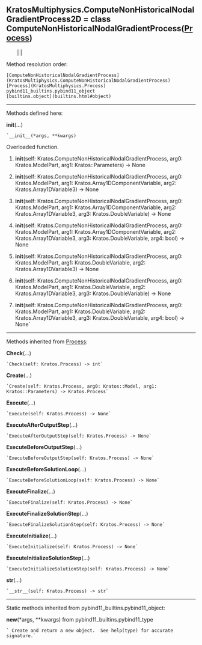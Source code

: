   
**KratosMultiphysics.ComputeNonHistoricalNodalGradientProcess2D** = class
ComputeNonHistoricalNodalGradientProcess([Process](KratosMultiphysics.Process))  
---  
`    `|   |

Method resolution order:

    [ComputeNonHistoricalNodalGradientProcess](KratosMultiphysics.ComputeNonHistoricalNodalGradientProcess)
    [Process](KratosMultiphysics.Process)
    pybind11_builtins.pybind11_object
    [builtins.object](builtins.html#object)

* * *

Methods defined here:  

**__init__**(...)

    `__init__(*args, **kwargs)  
Overloaded  function.  
  
1. __init__(self: Kratos.ComputeNonHistoricalNodalGradientProcess, arg0: Kratos.ModelPart, arg1: Kratos::Parameters) -> None  
  
2. __init__(self: Kratos.ComputeNonHistoricalNodalGradientProcess, arg0: Kratos.ModelPart, arg1: Kratos.Array1DComponentVariable, arg2: Kratos.Array1DVariable3) -> None  
  
3. __init__(self: Kratos.ComputeNonHistoricalNodalGradientProcess, arg0: Kratos.ModelPart, arg1: Kratos.Array1DComponentVariable, arg2: Kratos.Array1DVariable3, arg3: Kratos.DoubleVariable) -> None  
  
4. __init__(self: Kratos.ComputeNonHistoricalNodalGradientProcess, arg0: Kratos.ModelPart, arg1: Kratos.Array1DComponentVariable, arg2: Kratos.Array1DVariable3, arg3: Kratos.DoubleVariable, arg4: bool) -> None  
  
5. __init__(self: Kratos.ComputeNonHistoricalNodalGradientProcess, arg0: Kratos.ModelPart, arg1: Kratos.DoubleVariable, arg2: Kratos.Array1DVariable3) -> None  
  
6. __init__(self: Kratos.ComputeNonHistoricalNodalGradientProcess, arg0: Kratos.ModelPart, arg1: Kratos.DoubleVariable, arg2: Kratos.Array1DVariable3, arg3: Kratos.DoubleVariable) -> None  
  
7. __init__(self: Kratos.ComputeNonHistoricalNodalGradientProcess, arg0: Kratos.ModelPart, arg1: Kratos.DoubleVariable, arg2: Kratos.Array1DVariable3, arg3: Kratos.DoubleVariable, arg4: bool) -> None`

* * *

Methods inherited from [Process](KratosMultiphysics.Process):  

**Check**(...)

    `Check(self: Kratos.Process) -> int`

**Create**(...)

    `Create(self: Kratos.Process, arg0: Kratos::Model, arg1: Kratos::Parameters) -> Kratos.Process`

**Execute**(...)

    `Execute(self: Kratos.Process) -> None`

**ExecuteAfterOutputStep**(...)

    `ExecuteAfterOutputStep(self: Kratos.Process) -> None`

**ExecuteBeforeOutputStep**(...)

    `ExecuteBeforeOutputStep(self: Kratos.Process) -> None`

**ExecuteBeforeSolutionLoop**(...)

    `ExecuteBeforeSolutionLoop(self: Kratos.Process) -> None`

**ExecuteFinalize**(...)

    `ExecuteFinalize(self: Kratos.Process) -> None`

**ExecuteFinalizeSolutionStep**(...)

    `ExecuteFinalizeSolutionStep(self: Kratos.Process) -> None`

**ExecuteInitialize**(...)

    `ExecuteInitialize(self: Kratos.Process) -> None`

**ExecuteInitializeSolutionStep**(...)

    `ExecuteInitializeSolutionStep(self: Kratos.Process) -> None`

**__str__**(...)

    `__str__(self: Kratos.Process) -> str`

* * *

Static methods inherited from pybind11_builtins.pybind11_object:  

**__new__**(*args, **kwargs) from pybind11_builtins.pybind11_type

    ` Create and return a new object.  See help(type) for accurate signature.`

